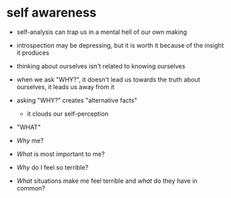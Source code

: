 # self awareness

- self-analysis can trap us in a mental hell of our own making

- introspection may be depressing, but it is worth it because of the insight it produces

- thinking about ourselves isn't related to knowing ourselves

- when we ask "WHY?", it doesn't lead us towards the truth about ourselves, it leads us away from it

- asking "WHY?" creates "alternative facts" 
  - it clouds our self-perception

- "WHAT"


- *Why* me?
- *What* is most important to me?

- *Why* do I feel so terrible?
- *What* situations make me feel terrible and *what* do they have in common?


